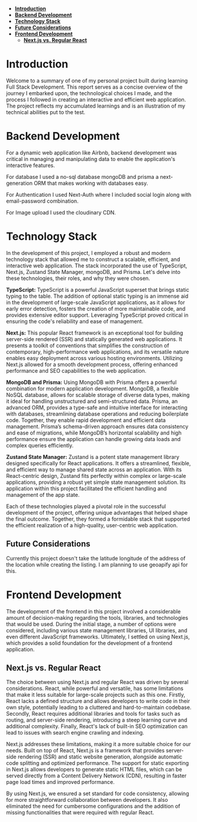 - [**Introduction**](#introduction)
- [**Backend Development**](#backend-development)
- [**Technology Stack**](#technology-stack)
- [**Future Considerations**](#future-considerations)
- [**Frontend Development**](#frontend-development)
  - [**Next.js vs. Regular React**](#nextjs-vs-regular-react)

# **Introduction**

Welcome to a summary of one of my personal project built during learning Full Stack Development. This report serves as a concise overview of the journey I embarked upon, the technological choices I made, and the process I followed in creating an interactive and efficient web application. The project reflects my accumulated learnings and is an illustration of my technical abilities put to the test.

# **Backend Development**

For a dynamic web application like Airbnb, backend development was critical in managing and manipulating data to enable the application's interactive features.

For database I used a no-sql database mongoDB and prisma a next-generation ORM that makes working with databases easy.

For Authentication I used Next-Auth where I included social login along with email-password combination.

For Image upload I used the cloudinary CDN.

# **Technology Stack**

In the development of this project, I employed a robust and modern technology stack that allowed me to construct a scalable, efficient, and interactive web application. The stack incorporated the use of TypeScript, Next.js, Zustand State Manager, mongoDB, and Prisma. Let's delve into these technologies, their roles, and why they were chosen.

**TypeScript:** TypeScript is a powerful JavaScript superset that brings static typing to the table. The addition of optional static typing is an immense aid in the development of large-scale JavaScript applications, as it allows for early error detection, fosters the creation of more maintainable code, and provides extensive editor support. Leveraging TypeScript proved critical in ensuring the code's reliability and ease of management.

**Next.js:** This popular React framework is an exceptional tool for building server-side rendered (SSR) and statically generated web applications. It presents a toolkit of conventions that simplifies the construction of contemporary, high-performance web applications, and its versatile nature enables easy deployment across various hosting environments. Utilizing Next.js allowed for a smooth development process, offering enhanced performance and SEO capabilities to the web application.

**MongoDB and Prisma:** Using MongoDB with Prisma offers a powerful combination for modern application development. MongoDB, a flexible NoSQL database, allows for scalable storage of diverse data types, making it ideal for handling unstructured and semi-structured data. Prisma, an advanced ORM, provides a type-safe and intuitive interface for interacting with databases, streamlining database operations and reducing boilerplate code. Together, they enable rapid development and efficient data management. Prisma’s schema-driven approach ensures data consistency and ease of migrations, while MongoDB’s horizontal scalability and high performance ensure the application can handle growing data loads and complex queries efficiently.

**Zustand State Manager:** Zustand is a potent state management library designed specifically for React applications. It offers a streamlined, flexible, and efficient way to manage shared state across an application. With its React-centric design, Zustand fits perfectly within complex or large-scale applications, providing a robust yet simple state management solution. Its application within this project facilitated the efficient handling and management of the app state.

Each of these technologies played a pivotal role in the successful development of the project, offering unique advantages that helped shape the final outcome. Together, they formed a formidable stack that supported the efficient realization of a high-quality, user-centric web application.

## **Future Considerations**

Currently this project doesn't take the latitude longitude of the address of the location while creating the listing. I am planning to use geoapify api for this.

# **Frontend Development**

The development of the frontend in this project involved a considerable amount of decision-making regarding the tools, libraries, and technologies that would be used. During the initial stage, a number of options were considered, including various state management libraries, UI libraries, and even different JavaScript frameworks. Ultimately, I settled on using Next.js, which provides a solid foundation for the development of a frontend application.

## **Next.js vs. Regular React**

The choice between using Next.js and regular React was driven by several considerations. React, while powerful and versatile, has some limitations that make it less suitable for large-scale projects such as this one. Firstly, React lacks a defined structure and allows developers to write code in their own style, potentially leading to a cluttered and hard-to-maintain codebase. Secondly, React requires additional libraries and tools for tasks such as routing, and server-side rendering, introducing a steep learning curve and additional complexity. Finally, React's lack of built-in SEO optimization can lead to issues with search engine crawling and indexing.

Next.js addresses these limitations, making it a more suitable choice for our needs. Built on top of React, Next.js is a framework that provides server-side rendering (SSR) and static website generation, alongside automatic code splitting and optimized performance. The support for static exporting in Next.js allows developers to generate static HTML files, which can be served directly from a Content Delivery Network (CDN), resulting in faster page load times and improved performance.

By using Next.js, we ensured a set standard for code consistency, allowing for more straightforward collaboration between developers. It also eliminated the need for cumbersome configurations and the addition of missing functionalities that were required with regular React.
